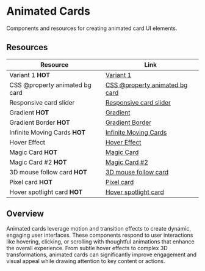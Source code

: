# Animated Cards

Components and resources for creating animated card UI elements.

## Resources

| Resource | Link |
|---|---|
| Variant 1 **HOT** | [Variant 1](https://uiverse.io/Spacious74/moody-owl-18) |
| CSS @property animated bg card | [CSS @property animated bg card](https://codepen.io/web-dot-dev/pen/poXJoEO) |
| Responsive card slider | [Responsive card slider](https://codepen.io/JavaScriptJunkie/pen/WgRBxw) |
| Gradient **HOT** | [Gradient](https://codepen.io/kristen17/pen/NPKrxBd) |
| Gradient Border **HOT** | [Gradient Border](https://codepen.io/jh3y/pen/WNmQXyE) |
| Infinite Moving Cards **HOT** | [Infinite Moving Cards](https://ui.aceternity.com/components/infinite-moving-cards) |
| Hover Effect | [Hover Effect](https://ui.aceternity.com/components/card-hover-effect) |
| Magic Card **HOT** | [Magic Card](https://nyxbui.design/docs/components/magic-card) |
| Magic Card #2 **HOT** | [Magic Card #2](https://magicui.design/docs/components/magic-card) |
| 3D mouse follow card **HOT** | [3D mouse follow card](https://www.reactbits.dev/components/tilted-card) |
| Pixel card **HOT** | [Pixel card](https://www.reactbits.dev/components/pixel-card) |
| Hover spotlight card **HOT** | [Hover spotlight card](https://www.reactbits.dev/components/spotlight-card) |

## Overview

Animated cards leverage motion and transition effects to create dynamic, engaging user interfaces. These components respond to user interactions like hovering, clicking, or scrolling with thoughtful animations that enhance the overall experience. From subtle hover effects to complex 3D transformations, animated cards can significantly improve engagement and visual appeal while drawing attention to key content or actions. 
